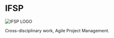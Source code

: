 # IFSP


![IFSP LOGO](https://github.com/husanisantos/projetoInterdisciplinar/blob/main/assets/img/ifsp.jpg?raw=true)

Cross-disciplinary work, Agile Project Management.
